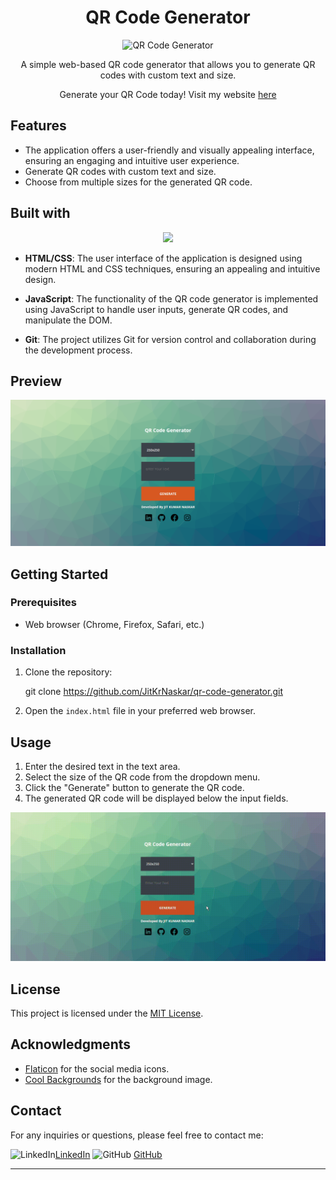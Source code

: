 <h1 align="center" id="title"> QR Code Generator </h1>

<div align="center">

![QR Code Generator](https://cdn-icons-png.flaticon.com/128/9048/9048683.png)

 A simple web-based QR code generator that allows you to generate QR codes with custom text and size.
 
  <p>Generate your QR Code today! Visit my website <a href="https://jitkrnaskar.github.io/QR-Code-Generator/">here</a></p>
</div>

## Features
- The application offers a user-friendly and visually appealing interface, ensuring an engaging and intuitive user experience.
- Generate QR codes with custom text and size.
- Choose from multiple sizes for the generated QR code.


## Built with

<p align="center">
  <a href=#><img src="https://skillicons.dev/icons?i=git,html,css,js" /></a>
</p>

- **HTML/CSS**: The user interface of the application is designed using modern HTML and CSS techniques, ensuring an appealing and intuitive design.

- **JavaScript**: The functionality of the QR code generator is implemented using JavaScript to handle user inputs, generate QR codes, and manipulate the DOM.

- **Git**: The project utilizes Git for version control and collaboration during the development process.


## Preview

![Preview](preview.png)


## Getting Started

### Prerequisites

- Web browser (Chrome, Firefox, Safari, etc.)

### Installation

1. Clone the repository:

  
   git clone https://github.com/JitKrNaskar/qr-code-generator.git
   

2. Open the `index.html` file in your preferred web browser.

## Usage

1. Enter the desired text in the text area.
2. Select the size of the QR code from the dropdown menu.
3. Click the "Generate" button to generate the QR code.
4. The generated QR code will be displayed below the input fields.

![Preview](usage.gif)


## License

This project is licensed under the [MIT License](https://github.com/JitKrNaskar/QR-Code-Generator/blob/main/LICENSE).

## Acknowledgments

- [Flaticon](https://www.flaticon.com/) for the social media icons.
- [Cool Backgrounds](https://coolbackgrounds.io/) for the background image.

## Contact

For any inquiries or questions, please feel free to contact me:

![LinkedIn](https://img.icons8.com/nolan/64/linkedin.png)[LinkedIn](https://www.linkedin.com/in/jitkumarnaskar/)
![GitHub](https://img.icons8.com/nolan/64/github.png) [GitHub](https://github.com/JitKrNaskar)

---
